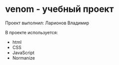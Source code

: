# venom - учебный проект
Проект выполнил: Ларионов Владимир

В проекте используется:
- html
- CSS
- JavaScript
- Normanize
